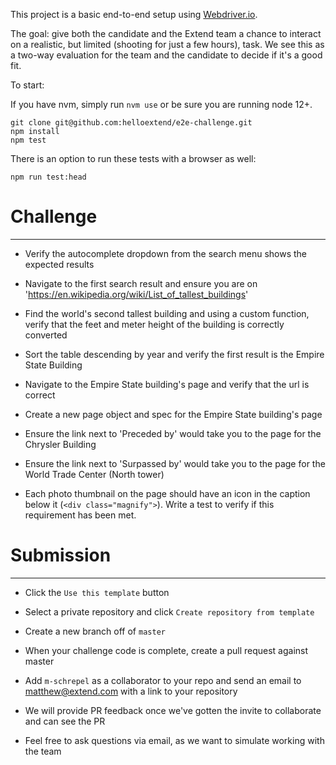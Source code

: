 This project is a basic end-to-end setup using [Webdriver.io](https://webdriver.io/docs/gettingstarted.html).

The goal: give both the candidate and the Extend team a chance to interact on a realistic, but limited (shooting for just a few hours), task. We see this as a two-way evaluation for the team and the candidate to decide if it's a good fit.

To start:

If you have nvm, simply run `nvm use` or be sure you are running node 12+.

```
git clone git@github.com:helloextend/e2e-challenge.git
npm install
npm test
```

There is an option to run these tests with a browser as well:

```
npm run test:head
```

# Challenge

---

-   Verify the autocomplete dropdown from the search menu shows the expected results

-   Navigate to the first search result and ensure you are on 'https://en.wikipedia.org/wiki/List_of_tallest_buildings'

-   Find the world's second tallest building and using a custom function, verify that the feet and meter height of the building is correctly converted

-   Sort the table descending by year and verify the first result is the Empire State Building

-   Navigate to the Empire State building's page and verify that the url is correct

-   Create a new page object and spec for the Empire State building's page

-   Ensure the link next to 'Preceded by' would take you to the page for the Chrysler Building

-   Ensure the link next to 'Surpassed by' would take you to the page for the World Trade Center (North tower)

-   Each photo thumbnail on the page should have an icon in the caption below it (`<div class="magnify">`). Write a test to verify if this requirement has been met.

# Submission

---

-   Click the `Use this template` button

-   Select a private repository and click `Create repository from template`

-   Create a new branch off of `master`

-   When your challenge code is complete, create a pull request against master

-   Add `m-schrepel` as a collaborator to your repo and send an email to [matthew@extend.com](mailto:matthew@extend.com) with a link to your repository

-   We will provide PR feedback once we've gotten the invite to collaborate and can see the PR

-   Feel free to ask questions via email, as we want to simulate working with the team

